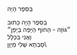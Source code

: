 בַּסֵּפֶר הָיָה

בַּסֵּפֶר הָיָה כָּתוּב\
״גּוֹזָה - הַחוֹף הַיָּפֶה בְּיַפַּן״\
וַאֲנִי בִּכְלָל\
סָבְתָא שֶׁלִּי מְיָוָן\
